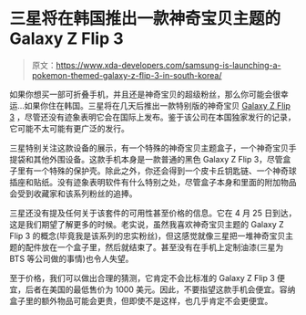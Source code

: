 # 三星将在韩国推出一款神奇宝贝主题的 Galaxy Z Flip 3

> 原文：<https://www.xda-developers.com/samsung-is-launching-a-pokemon-themed-galaxy-z-flip-3-in-south-korea/>

如果你想买一部可折叠手机，并且还是神奇宝贝的超级粉丝，那么你可能会很幸运...如果你住在韩国。三星将在几天后推出一款特别版的神奇宝贝 [Galaxy Z Flip 3](https://www.xda-developers.com/samsung-galaxy-z-flip-3/) ，尽管还没有迹象表明它会在国际上发布。鉴于该公司在本国独家发行的记录，它可能不太可能有更广泛的发行。

三星特别关注这款设备的展示，有一个特殊的神奇宝贝主题盒子，一个神奇宝贝手提袋和其他外围设备。这款手机本身是一款普通的黑色 Galaxy Z Flip 3，尽管盒子里有一个特殊的保护壳。除此之外，你还会得到一个皮卡丘钥匙链、一个神奇球插座和贴纸。没有迹象表明软件有什么特别之处，尽管盒子本身和里面的附加物品会受到收藏家和该系列粉丝的追捧。

三星还没有提及任何关于该套件的可用性甚至价格的信息。它在 4 月 25 日到达，这是我们期望了解更多的时候。老实说，虽然我喜欢神奇宝贝主题的 Galaxy Z Flip 3 的概念(毕竟我是该系列的忠实粉丝)，但这感觉就像三星把一堆神奇宝贝主题的配件放在一个盒子里，然后就结束了。甚至没有在手机上定制油漆(三星为 BTS 等公司做的事情)也令人失望。

至于价格，我们可以做出合理的猜测，它肯定不会比标准的 Galaxy Z Flip 3 便宜，后者在美国的最低售价为 1000 美元。因此，不要指望这款手机会便宜。容纳盒子里的额外物品可能会更贵，但即使不是这样，也几乎肯定不会更便宜。